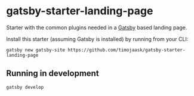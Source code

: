 # gatsby-starter-landing-page
Starter with the common plugins needed in a [Gatsby](https://www.gatsbyjs.org/) based landing page.

Install this starter (assuming Gatsby is installed) by running from your CLI:
```
gatsby new gatsby-site https://github.com/timojaask/gatsby-starter-landing-page
```

## Running in development
`gatsby develop`
